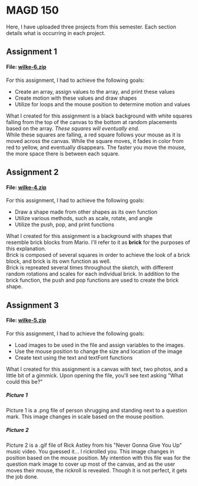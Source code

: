 # MAGD 150
Here, I have uploaded three projects from this semester. Each section details what is occurring in each project.

## Assignment 1
#### File: [wilke-6.zip](https://github.com/WilkeJO15/Master/files/11298253/wilke-6.zip)
For this assignment, I had to achieve the following goals:
* Create an array, assign values to the array, and print these values
* Create motion with these values and draw shapes
* Utilize for loops and the mouse position to determine motion and values

What I created for this assignment is a black background with white squares falling from the top of the canvas to the bottom at random placements based on the array. _These squares will eventually end._  
While these squares are falling, a red square follows your mouse as it is moved across the canvas. 
While the square moves, it fades in color from red to yellow, and eventually disappears. The faster you move the mouse, the more space there is between each square.

## Assignment 2
#### File: [wilke-4.zip](https://github.com/WilkeJO15/Master/files/11298254/wilke-4.zip)
For this assignment, I had to achieve the following goals:
* Draw a shape made from other shapes as its own function
* Utilize various methods, such as scale, rotate, and angle
* Utilize the push, pop, and print functions

What I created for this assignment is a background with shapes that resemble brick blocks from Mario. I'll refer to it as **brick** for the purposes of this explanation.  
Brick is composed of several squares in order to achieve the look of a brick block, and brick is its own function as well.  
Brick is repreated several times throughout the sketch, with different random rotations and scales for each individual brick.
In addition to the brick function, the push and pop functions are used to create the brick shape. 

## Assignment 3
#### File: [wilke-5.zip](https://github.com/WilkeJO15/Master/files/11298255/wilke-5.zip)
For this assignment, I had to achieve the following goals:
* Load images to be used in the file and assign variables to the images.
* Use the mouse position to change the size and location of the image
* Create text using the text and textFont functions

What I created for this assignment is a canvas with text, two photos, and a little bit of a gimmick.
Upon opening the file, you'll see text asking "What could this be?"
##### Picture 1
Picture 1 is a .png file of person shrugging and standing next to a question mark. This image changes in scale based on the mouse position.
##### Picture 2
Picture 2 is a .gif file of Rick Astley from his "Never Gonna Give You Up" music video. You guessed it... I rickrolled you. This image changes in position based on the mouse position.
My intention with this file was for the question mark image to cover up most of the canvas, and as the user moves their mouse, the rickroll is revealed. Though it is not perfect, it gets the job done.
